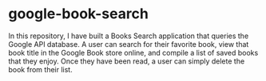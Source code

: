 # google-book-search

In this repository, I have built a Books Search application that queries the Google API database. A user can search for their favorite book, view that book title in the Google Book store online, and compile a list of saved books that they enjoy. Once they have been read, a user can simply delete the book from their list.
